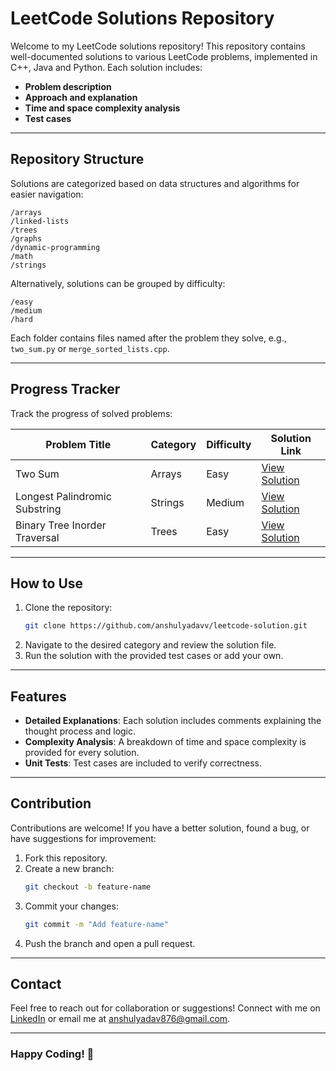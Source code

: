 
# LeetCode Solutions Repository

Welcome to my LeetCode solutions repository! This repository contains well-documented solutions to various LeetCode problems, implemented in C++, Java and Python. Each solution includes:
- **Problem description**
- **Approach and explanation**
- **Time and space complexity analysis**
- **Test cases**

---

## **Repository Structure**
Solutions are categorized based on data structures and algorithms for easier navigation:

```
/arrays
/linked-lists
/trees
/graphs
/dynamic-programming
/math
/strings
```

Alternatively, solutions can be grouped by difficulty:

```
/easy
/medium
/hard
```

Each folder contains files named after the problem they solve, e.g., `two_sum.py` or `merge_sorted_lists.cpp`.

---

## **Progress Tracker**
Track the progress of solved problems:

| Problem Title              | Category       | Difficulty | Solution Link                  |
|----------------------------|----------------|------------|--------------------------------|
| Two Sum                   | Arrays         | Easy       | [View Solution](arrays/two_sum.py) |
| Longest Palindromic Substring | Strings    | Medium     | [View Solution](strings/longest_palindromic_substring.py) |
| Binary Tree Inorder Traversal | Trees      | Easy       | [View Solution](trees/binary_tree_inorder_traversal.py) |

---

## **How to Use**
1. Clone the repository:
   ```bash
   git clone https://github.com/anshulyadavv/leetcode-solution.git
   ```
2. Navigate to the desired category and review the solution file.
3. Run the solution with the provided test cases or add your own.

---

## **Features**
- **Detailed Explanations**: Each solution includes comments explaining the thought process and logic.
- **Complexity Analysis**: A breakdown of time and space complexity is provided for every solution.
- **Unit Tests**: Test cases are included to verify correctness.

---

## **Contribution**
Contributions are welcome! If you have a better solution, found a bug, or have suggestions for improvement:
1. Fork this repository.
2. Create a new branch:
   ```bash
   git checkout -b feature-name
   ```
3. Commit your changes:
   ```bash
   git commit -m "Add feature-name"
   ```
4. Push the branch and open a pull request.

---

## **Contact**
Feel free to reach out for collaboration or suggestions! Connect with me on [LinkedIn](https://www.linkedin.com/in/anshulyadavv) or email me at anshulyadav876@gmail.com.

---

### **Happy Coding!** 🎉

